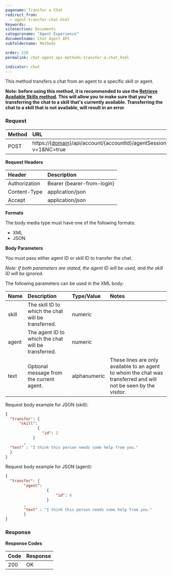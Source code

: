 ```yaml
---
pagename: Transfer a Chat
redirect_from:
  - agent-transfer-chat.html
Keywords:
sitesection: Documents
categoryname: "Agent Experience"
documentname: Chat Agent API
subfoldername: Methods

order: 210
permalink: chat-agent-api-methods-transfer-a-chat.html

indicator: chat
---
```


This method transfers a chat from an agent to a specific skill or agent.

**Note: before using this method, it is recommended to use the [Retrieve Available Skills method](agent-chat-agent-retrieve-skills.html). This will allow you to make sure that you're transferring the chat to a skill that's currently available. Transferring the chat to a skill that is not available, will result in an error**.

### Request

| Method | URL |
| :--- | :--- |
| POST | https://[{domain}](/agent-domain-domain-api.html)/api/account/{accountId}/agentSession/{agentSessionId}/chat/{chatId}/transfer?v=1&NC=true  |

**Request Headers**

| Header | Description |
| :--- | :--- |
| Authorization| Bearer {bearer-from-login} |
| Content-Type | application/json |
| Accept | application/json |

**Formats**

The body media type must have one of the following formats:

- XML
- JSON

**Body Parameters**

You must pass either agent ID or skill ID to transfer the chat.

*Note: If both parameters are stated, the agent ID will be used, and the skill ID will be ignored.*

The following parameters can be used in the XML body:

| Name | Description | Type/Value | Notes |
| :--- | :--- | :--- | :--- |
| skill | The skill ID to which the chat will be transferred. | numeric | |
| agent | The agent ID to which the chat will be transferred. | numeric | |
| text | Optional message from the current agent. | alphanumeric | These lines are only available to an agent to whom the chat was transferred and will not be seen by the visitor. |

Request body example for JSON (skill):

```json
{
  "transfer": {
      "skill":
              {
                "id": 2
            }
        ,
  "text" : "I think this person needs some help from you."
  }
}
```

Request body example for JSON (agent):

```json
{
  "transfer": {
        "agent":
                  {
                      "id": 6
                  }
        ,
        "text" : "I think this person needs some help from you."
        }
}
```

### Response

**Response Codes**

| Code | Response |
| :--- | :--- |
| 200 | OK |
